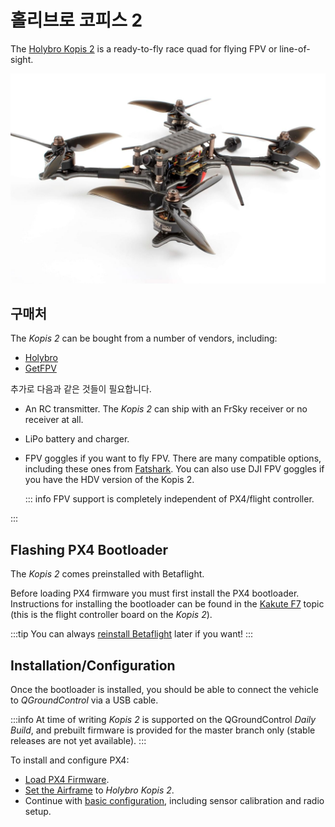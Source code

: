 # 홀리브로 코피스 2

The [Holybro Kopis 2](https://holybro.com/products/kopis2-hdv-free-shipping) is a ready-to-fly race quad for flying FPV or line-of-sight.

![Kopis 2](../../assets/hardware/holybro_kopis2.jpg)

## 구매처

The _Kopis 2_ can be bought from a number of vendors, including:

- [Holybro](https://holybro.com/products/kopis2-hdv-free-shipping) <!-- item code 30069, 30070 -->
- [GetFPV](https://www.getfpv.com/holybro-kopis-2-6s-fpv-racing-drone-pnp.html)

추가로 다음과 같은 것들이 필요합니다.

- An RC transmitter. The _Kopis 2_ can ship with an FrSky receiver or no receiver at all.
- LiPo battery and charger.
- FPV goggles if you want to fly FPV.
  There are many compatible options, including these ones from [Fatshark](https://www.fatshark.com/product-page/dominator-v3).
  You can also use DJI FPV goggles if you have the HDV version of the Kopis 2.

  ::: info
  FPV support is completely independent of PX4/flight controller.

:::

## Flashing PX4 Bootloader

The _Kopis 2_ comes preinstalled with Betaflight.

Before loading PX4 firmware you must first install the PX4 bootloader.
Instructions for installing the bootloader can be found in the [Kakute F7](../flight_controller/kakutef7.md#bootloader) topic (this is the flight controller board on the _Kopis 2_).

:::tip
You can always [reinstall Betaflight](../advanced_config/bootloader_update_from_betaflight.md#reinstall-betaflight) later if you want!
:::

## Installation/Configuration

Once the bootloader is installed, you should be able to connect the vehicle to _QGroundControl_ via a USB cable.

:::info
At time of writing _Kopis 2_ is supported on the QGroundControl _Daily Build_, and prebuilt firmware is provided for the master branch only (stable releases are not yet available).
:::

To install and configure PX4:

- [Load PX4 Firmware](../config/firmware.md).
- [Set the Airframe](../config/airframe.md) to _Holybro Kopis 2_.
- Continue with [basic configuration](../config/index.md), including sensor calibration and radio setup.
